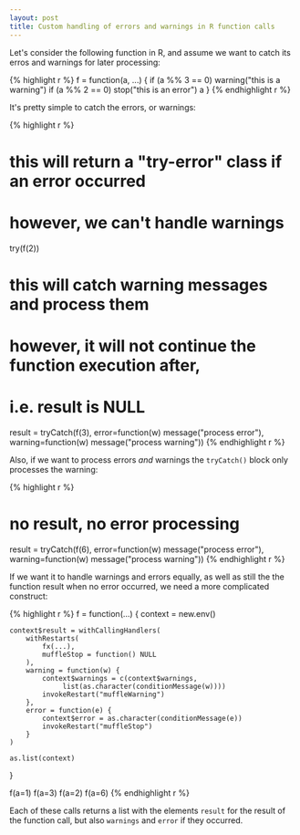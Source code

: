 ```yaml
---
layout: post
title: Custom handling of errors and warnings in R function calls
---
```


Let's consider the following function in R, and assume we want to catch its
erros and warnings for later processing:

{% highlight r %}
f = function(a, ...) {
    if (a %% 3 == 0)
        warning("this is a warning")
    if (a %% 2 == 0)
        stop("this is an error")
    a
}
{% endhighlight r %}

It's pretty simple to catch the errors, or warnings:

{% highlight r %}
# this will return a "try-error" class if an error occurred
# however, we can't handle warnings
try(f(2))

# this will catch warning messages and process them
# however, it will not continue the function execution after,
#   i.e. result is NULL
result = tryCatch(f(3),
                  error=function(w) message("process error"),
                  warning=function(w) message("process warning"))
{% endhighlight r %}

Also, if we want to process errors *and* warnings the `tryCatch()` block
only processes the warning:

{% highlight r %}
# no result, no error processing
result = tryCatch(f(6),
    error=function(w) message("process error"),
    warning=function(w) message("process warning"))
{% endhighlight r %}

If we want it to handle warnings and errors equally, as well as still the the
function result when no error occurred, we need a more complicated construct:

{% highlight r %}
f = function(...) {
    context = new.env()

    context$result = withCallingHandlers(
        withRestarts(
            fx(...),
            muffleStop = function() NULL
        ),
        warning = function(w) {
            context$warnings = c(context$warnings,
                 list(as.character(conditionMessage(w))))
            invokeRestart("muffleWarning")
        },
        error = function(e) {
            context$error = as.character(conditionMessage(e))
            invokeRestart("muffleStop")
        }
    )

    as.list(context)
}

f(a=1)
f(a=3)
f(a=2)
f(a=6)
{% endhighlight r %}

Each of these calls returns a list with the elements `result` for the result of
the function call, but also `warnings` and `error` if they occurred.
